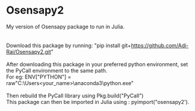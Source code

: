 # Osensapy2
My version of Osensapy package to run in Julia. <br /> <br /> <br />
Download this package by running: "pip install git+https://github.com/Adi-Rai/Osensapy2.git" <br /> <br /> 
After downloading this package in your preferred python environment, set the PyCall environment to the same path. <br />
For eg: ENV["PYTHON"] = raw"C:\Users\<your_name>\anaconda3\python.exe" <br /><br /> 
Then rebuild the PyCall library using Pkg.build("PyCall") <br />
This package can then be imported in Julia using : pyimport("osensapy2'). <br />
